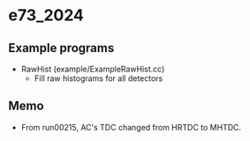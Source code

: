 e73_2024
========

## Example programs

- RawHist (example/ExampleRawHist.cc)
  - Fill raw histograms for all detectors

## Memo

- From run00215, AC's TDC changed from HRTDC to MHTDC.

